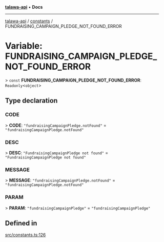 [**talawa-api**](../../README.md) • **Docs**

***

[talawa-api](../../modules.md) / [constants](../README.md) / FUNDRAISING\_CAMPAIGN\_PLEDGE\_NOT\_FOUND\_ERROR

# Variable: FUNDRAISING\_CAMPAIGN\_PLEDGE\_NOT\_FOUND\_ERROR

\> `const` **FUNDRAISING\_CAMPAIGN\_PLEDGE\_NOT\_FOUND\_ERROR**: `Readonly`\<`object`\>

## Type declaration

### CODE

\> **CODE**: `"fundraisingCampaignPledge.notFound"` = `"fundraisingCampaignPledge.notFound"`

### DESC

\> **DESC**: `"FundraisingCampaignPledge not found"` = `"FundraisingCampaignPledge not found"`

### MESSAGE

\> **MESSAGE**: `"fundraisingCampaignPledge.notFound"` = `"fundraisingCampaignPledge.notFound"`

### PARAM

\> **PARAM**: `"fundraisingCampaignPledge"` = `"fundraisingCampaignPledge"`

## Defined in

[src/constants.ts:126](https://github.com/PalisadoesFoundation/talawa-api/blob/7fc9f13527dc6ead651f268e58527dcc279b95bc/src/constants.ts#L126)
